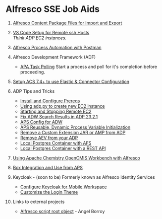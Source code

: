 # Alfresco SSE Job Aids

1. [Alfresco Content Package Files for Import and Export](https://github.com/gpreston-hyland/SSE-Job-Aids/tree/main/Alfresco%20Content%20Package%20(ACP))
1. [VS Code Setup for Remote ssh Hosts](https://github.com/gpreston-hyland/SSE-Job-Aids/tree/main/VS%20Code%20with%20Remote%20SSH)  
*Think ADP EC2 instances.*

1. [Alfresco Process Automation with Postman](https://github.com/gpreston-hyland/SSE-Job-Aids/tree/main/APA%20Postman)

1. Alfresco Development Framework (ADF)

   * [APA Task Polling](https://github.com/gpreston-hyland/pollingDemo) Start a process and poll for it's completion before proceeding.

1. [Setup ACS 7.4+ to use Elastic & Connector Configuration](./ACS-Elasticsearch-Config/)

1. ADP Tips and Tricks
   * [Install and Configure Prereqs](./ADP-Tips-Tricks/ADP-Prereqs/)
   * [Using adp.py to create new EC2 instance](./ADP-Tips-Tricks/ADP-EC2-Command-Line-Create/)
   * [Starting and Stopping Remote EC2](./ADP-Tips-Tricks/Start-Stop-Remote-EC2/)
   * [Fix ADW Search Results in ADP 23.2.1](./ADP-Tips-Tricks/ADP%2023.2.1%20and%20ADW%204.4.1/)
   * [APS Config for ADW](./ADP-Tips-Tricks/APS%20Configuration%20for%20ADW/)
   * [APS Reusable, Dynamic Process Variable 
   Initialization](./ADP-Tips-Tricks/APS%20Dynamic%20Process%20Initialization/)
   * [Remove a Custom Extension JAR or AMP from ADP](./ADP-Tips-Tricks/Undeploy%20Custom%20Extension/)
   * [Remove AEV from your ADP](./ADP-Tips-Tricks/Remove%20AEV%20from%20ADP/)
   * [Local Postgres Container with AFS](./ADP-Tips-Tricks/Local%20Postgres%20Container%20AFS/)
   * [Local Postgres Container with a REST API](./ADP-Tips-Tricks/Local%20Postgres%20Container%20with%20REST%20API/)
1. [Using Apache Chemistry OpenCMIS Workbench with Alfresco](./OpenCMIS/)
1. [Box Integration and Use from APS](./Integrating%20with%20Box/)
1. Keycloak - (soon to be) Formerly known as Alfresco Identity Services
   * [Configure Keycloak for Mobile Workspace](./Keycloak/Configure%20Keycloak%20for%20Mobile%20Workspace/)
   * [Customize the Login Theme](./Keycloak/Custom%20Theme/)

1. Links to external projects
   * [Alfresco script root object](https://github.com/aborroy/alfresco-script-root-object) - Angel Borroy
